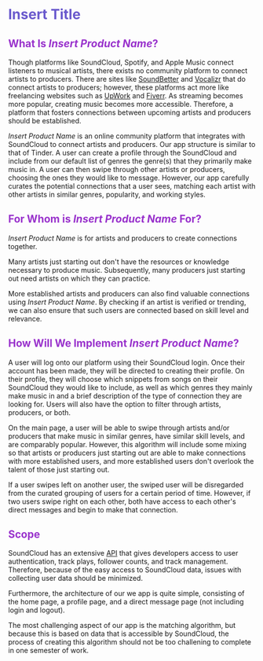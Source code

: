 # Insert Title 

<style>H1{color:SlateBlue}</style>
<style>H2{color:darkorchid}</style>

## What Is *Insert Product Name*?
Though platforms like SoundCloud, Spotify, and Apple Music connect listeners to musical artists, there exists no community platform to connect artists to producers. There are sites like [SoundBetter](https://soundbetter.com/s/producers) and [Vocalizr](https://vocalizr.com/producers) that do connect artists to producers; however, these platforms act more like freelancing websites such as [UpWork](https://www.upwork.com/hire/landing/?utm_campaign=SEM_GGL_DOMESTIC_Brand_Marketplace_Core_Exact&utm_medium=cpc&utm_content=124555474489&utm_term=upwork&campaignid=12964345678&matchtype=e&device=c&partnerId=EAIaIQobChMIqPq_6YvV9QIV4nxvBB0x7QOqEAAYASAAEgLvlPD_BwE&utm_source=google&gclid=EAIaIQobChMIqPq_6YvV9QIV4nxvBB0x7QOqEAAYASAAEgLvlPD_BwE) and [Fiverr](https://www.fiverr.com/?utm_source=google&utm_medium=cpc-brand&utm_campaign=G_US_Brand_BrandingDeskTop_Exact&utm_term=one-fiverr_(exact)&utm_content=AdID%5e549600552450%5eKeyword%5efiverr%5ePlacement%5e%5eDevice%5ec&caid=731898203&agid=43879774452&ad_id=549600552450&kw=fiverr&lpcat=br_general&show_join=true&gclid=EAIaIQobChMIkb2f84vV9QIVhSs4Ch3mig7lEAAYASAAEgIvifD_BwE&gclsrc=aw.ds). As streaming becomes more popular, creating music becomes more accessible. Therefore, a platform that fosters connections between  upcoming artists and producers should be established. 


 *Insert Product Name* is an online community platform that integrates with SoundCloud to connect artists and producers. Our app structure is similar to that of Tinder. A user can create a profile through the SoundCloud and include from our default list of genres the genre(s) that they primarily make music in. A user can then swipe through other artists or producers, choosing the ones they would like to message. However, our app carefully curates the potential connections that a user sees, matching each artist with other artists in similar genres, popularity, and working styles. 

 ## For Whom is *Insert Product Name* For?

*Insert Product Name* is for artists and producers to create connections together. 

Many artists just starting out don't have the resources or knowledge necessary to produce  music. Subsequently, many producers just starting out need artists on which they can practice. 

More established artists and producers can also find valuable connections using *Insert Product Name*. By checking if an artist is verified or trending, we can also ensure that such users are connected based on skill level and relevance. 

## How Will We Implement *Insert Product Name*?

A user will log onto our platform using their SoundCloud login. Once their account has been made, they will be directed to creating their profile. On their profile, they will choose which snippets from songs on their SoundCloud they would like to include, as well as which genres they mainly make music in and a brief description of the type of connection they are looking for. Users will also have the option to filter through artists, producers, or both. 

On the main page, a user will be able to swipe through artists and/or producers that make music in similar genres, have similar skill levels, and are comparably popular. However, this algorithm will include some mixing so that artists or producers just starting out are able to make connections with more established users, and more established users don't overlook the talent of those just starting out. 

If a user swipes left on another user, the swiped user will be disregarded from the curated grouping of users for a certain period of time. However, if two users swipe right on each other, both have access to each other's direct messages and begin to make that connection.

## Scope

SoundCloud has an extensive [API](https://developers.soundcloud.com/docs/api/guide) that gives developers access to user authentication, track plays, follower counts, and track management. Therefore, because of the easy access to SoundCloud data, issues with collecting user data should be minimized. 

Furthermore, the architecture of our we app is quite simple, consisting of the home page, a profile page, and a direct message page (not including login and logout).

The most challenging aspect of our app is the matching algorithm, but because this is based on data that is accessible by SoundCloud, the process of creating this algorithm should not be too challening to complete in one semester of work. 